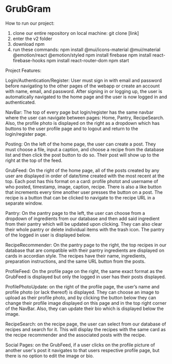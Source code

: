 # GrubGram

How to run our project:

1. clone our entire repository on local machine: git clone [link]
2. enter the v2 folder
3. download npm
4. run these commands: 
npm install @mui/icons-material @mui/material @emotion/react @emotion/styled 
npm install firebase 
npm install react-firebase-hooks 
npm install react-router-dom
npm start

Project Features:

Login/Authentication/Register: User must sign in with email and password before navigating to the other pages of the webapp or create an account with name, email, and password. After signing in or logging up, the user is automatically navigated to the home page and the user is now logged in and authenticated.

NavBar: The top of every page but login/register has the same navbar where the user can navigate between pages: Home, Pantry, RecipeSearch. Also, the profile photo is displayed on the right as a dropdown which has buttons to the user profile page and to logout and return to the login/register page.

Posting: On the left of the home page, the user can create a post. They must choose a file, input a caption, and choose a recipe from the database list and then click the post button to do so. Their post will show up to the right at the top of the feed.

GrubFeed: On the right of the home page, all of the posts created by any user are displayed in order of date/time created with the most recent at the top. Each post has this format on a card: profile photot and username of who posted, timestamp, image, caption, recipe. There is also a like button that increments every time another user presses the button on a post. The recipe is a button that can be clicked to navigate to the recipe URL in a separate window.

Pantry: On the pantry page to the left, the user can choose from a dropdown of ingredients from our database and then add said ingredient from their pantry which will be updated upon clicking. They can also clear their whole pantry or delete individual items with the trash icon. The pantry of the logged in user is displayed below.

RecipeRecommender: On the pantry page to the right, the top recipes in our database that are compatible with their pantry ingredients are displayed on cards in accordian style. The recipes have their name, ingredients, preparation instructions, and the same URL button from the posts.

ProfileFeed: On the profile page on the right, the same exact format as the GrubFeed is displayed but only the logged in user has their posts displayed.

ProfilePhotoUpdate: on the right of the profile page, the user’s name and profile photo (or lack thereof) is displayed. They can choose an image to upload as their profile photo, and by clicking the button below they can change their profile image displayed on this page and in the top right corner of the NavBar. Also, they can update their bio which is displayed below the image.

RecipeSearch: on the recipe page, the user can select from our database of recipes and search for it. This will display the recipes with the same card as the recipe recommender and the associated posts with the recipe.

Social Pages: on the GrubFeed, if a user clicks on the profile picture of another user's post it navigates to that users respective profile page, but there is no option to edit the image or bio.
